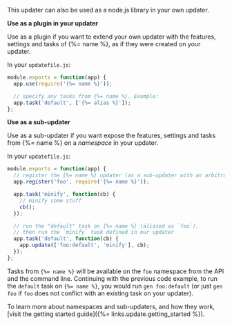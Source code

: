 This updater can also be used as a node.js library in your own updater. 

**Use as a plugin in your updater**

Use as a plugin if you want to extend your own updater with the features, settings and tasks of {%= name %}, as if they were created on your updater.

In your `updatefile.js`:

```js
module.exports = function(app) {
  app.use(require('{%= name %}'));

  // specify any tasks from {%= name %}. Example:
  app.task('default', ['{%= alias %}']);
};
```

**Use as a sub-updater**

Use as a sub-updater if you want expose the features, settings and tasks from {%= name %} on a _namespace_ in your updater. 

In your `updatefile.js`:

```js
module.exports = function(app) {
  // register the {%= name %} updater (as a sub-updater with an arbitrary name)
  app.register('foo', require('{%= name %}'));

  app.task('minify', function(cb) {
    // minify some stuff
    cb();
  });

  // run the "default" task on {%= name %} (aliased as `foo`), 
  // then run the `minify` task defined in our updater
  app.task('default', function(cb) {
    app.update(['foo:default', 'minify'], cb);
  });
};
```

Tasks from `{%= name %}` will be available on the `foo` namespace from the API and the command line. Continuing with the previous code example, to run the `default` task on `{%= name %}`, you would run `gen foo:default` (or just `gen foo` if `foo` does not conflict with an existing task on your updater).

To learn more about namespaces and sub-updaters, and how they work, [visit the getting started guide]({%= links.update.getting_started %}).